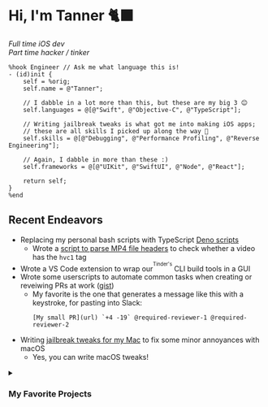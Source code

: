 # Hi, I'm Tanner 🐈‍⬛

_Full time iOS dev_  
_Part time hacker / tinker_  

```logos
%hook Engineer // Ask me what language this is!
- (id)init {
    self = %orig;
    self.name = @"Tanner";

    // I dabble in a lot more than this, but these are my big 3 😊
    self.languages = @[@"Swift", @"Objective-C", @"TypeScript"];

    // Writing jailbreak tweaks is what got me into making iOS apps;
    // these are all skills I picked up along the way 🔧
    self.skills = @[@"Debugging", @"Performance Profiling", @"Reverse Engineering"];

    // Again, I dabble in more than these :)
    self.frameworks = @[@"UIKit", @"SwiftUI", @"Node", @"React"];

    return self;
}
%end
```

## Recent Endeavors

- Replacing my personal bash scripts with TypeScript [Deno scripts](https://deno.com/)
   - Wrote a [script to parse MP4 file headers](https://gist.github.com/NSExceptional/17e38f3b0818f5330bbc9ee444157768) to check whether a video has the `hvc1` tag
- Wrote a VS Code extension to wrap our<sup><sup>Tinder's</sup></sup> CLI build tools in a GUI
- Wrote some userscripts to automate common tasks when creating or reveiwing PRs at work ([gist](https://gist.github.com/tinder-tannerbennett/7ab2091184dbad71f5387cca3960e65f))
   - My favorite is the one that generates a message like this with a keystroke, for pasting into Slack:
     ```
     [My small PR](url) `+4 -19` @required-reviewer-1 @required-reviewer-2
     ```
- Writing [jailbreak tweaks for my Mac](https://gist.github.com/NSExceptional/45faffa17b26e3064b66aa6a07b32abe) to fix some minor annoyances with macOS
   - Yes, you can write macOS tweaks!

<details>
    <summary>
        <h3>My Favorite Projects</h3>
    </summary>

<table>
    
<tr>
<td><strong>Jsum</strong></td>
<td colspan=2>

A Swift Codable replacement that uses reflection to create types and map values.<br/>
No Codable, no Macros—just runtime magic 🪄✨
<br/>
<br/>

```swift
let person: (name: String, age: Int) = try Jsum.decode(
    from: ['name': 'Bob', 'age': 25]
)
```

</td>
</tr>

<tr>
</tr>

<tr>
    <td><strong>FLEX</strong></td>
    <td>A popular in-app debugging tool, capable of almost anything you can think of, from exploring the view hierarchy to calling methods in real time.</td>
    <td><img src=https://github.com/user-attachments/assets/a9786af4-9032-47cb-94fe-ab5a75d77b07 height=100px></td>
</tr>

<tr>
</tr>

<tr>
    <td><strong>Pastie</strong></td>
    <td>A clipboard manager for iOS that started as a jailbreak tweak, which I later turned into a full app. The tweak can be invoked from the keyboard in any app.</td>
    <td><img src=https://github.com/user-attachments/assets/9d46391b-4b3c-4847-bbab-a144987a8d92 height=100px></td>
</tr>

<tr>
</tr>

<tr>
    <td><strong>Receiptie</strong></td>
    <td>A receipt tracking app that uses OCR and AI to scan and organize your paper or email receipts for safekeeping. (Closed source)</td>
    <td><img src=https://github.com/user-attachments/assets/7e2e53a4-5b0d-4806-8509-26e6b644dc27 height=100px></td>
</tr>
</table>

</details>
